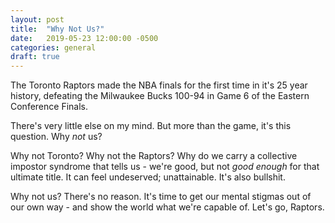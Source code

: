 ```yaml
---
layout: post
title:  "Why Not Us?"
date:   2019-05-23 12:00:00 -0500
categories: general 
draft: true
--- 
```


The Toronto Raptors made the NBA finals for the first time in it's 25 year history, defeating the Milwaukee Bucks 100-94 in Game 6 of the Eastern Conference Finals. 

There's very little else on my mind. But more than the game, it's this question. Why _not_ us?

Why not Toronto? Why not the Raptors? Why do we carry a collective impostor syndrome that tells us - we're good, but not _good enough_ for that ultimate title. It can feel undeserved; unattainable. It's also bullshit. 

Why not us? There's no reason. It's time to get our mental stigmas out of our own way - and show the world what we're capable of. Let's go, Raptors.